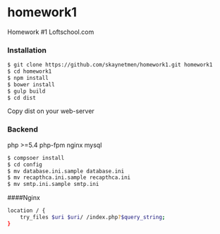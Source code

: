 # homework1
Homework #1 Loftschool.com

### Installation

```sh
$ git clone https://github.com/skaynetmen/homework1.git homework1
$ cd homework1
$ npm install
$ bower install
$ gulp build
$ cd dist
```
Copy dist on your web-server

### Backend
php >=5.4
php-fpm
nginx
mysql

```sh
$ compsoer install
$ cd config
$ mv database.ini.sample database.ini
$ mv recapthca.ini.sample recapthca.ini
$ mv smtp.ini.sample smtp.ini
```

####Nginx

```sh
location / {
	try_files $uri $uri/ /index.php?$query_string;
}
```